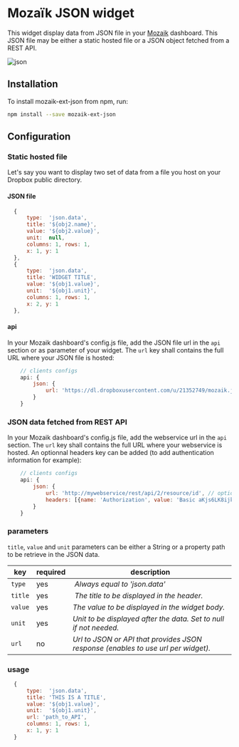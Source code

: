 # Mozaïk JSON widget

This widget display data from JSON file in your [Mozaik](http://mozaik.rocks/) dashboard.
This JSON file may be either a static hosted file or a JSON object fetched from a REST API.

![json](https://raw.githubusercontent.com/jtbonhomme/mozaik-ext-json/master/preview/mozaik-ext-json.png)

## Installation

To install mozaik-ext-json from npm, run:

```bash
npm install --save mozaik-ext-json
```

## Configuration

### Static hosted file

Let's say you want to display two set of data from a file you host on your Dropbox public directory.

#### JSON file

```javascript
  {
      type:  'json.data',
      title: '${obj2.name}',
      value: '${obj2.value}',
      unit:  null,
      columns: 1, rows: 1,
      x: 1, y: 1
  },
  {
      type:  'json.data',
      title: 'WIDGET TITLE',
      value: '${obj1.value}',
      unit:  '${obj1.unit}',
      columns: 1, rows: 1,
      x: 2, y: 1
  },
```

#### api

In your Mozaik dashboard's config.js file, add the JSON file url in the <code>api</code> section or as parameter of your widget. The <code>url</code> key shall contains the full URL where your JSON file is hosted:

```javascript
    // clients configs
    api: {
        json: {
            url: 'https://dl.dropboxusercontent.com/u/21352749/mozaik.json'
        }
    }
```

### JSON data fetched from REST API

In your Mozaik dashboard's config.js file, add the webservice url in the <code>api</code> section. The <code>url</code> key shall contains the full URL where your webservice is hosted. An optionnal headers key can be added (to add authentication information for example):

```javascript
    // clients configs
    api: {
        json: {
            url: 'http://mywebservice/rest/api/2/resource/id', // optional
            headers: [{name: 'Authorization', value: 'Basic aKjs6LK8ijkSfT'}, {name: 'Content-type', value: 'applicatin/json'}]
        }
    }
```

### parameters

<code>title</code>, <code>value</code> and <code>unit</code> parameters can be either a String or a property path to be retrieve in the JSON data.

key       | required | description
----------|----------|-------------------------------------------------------------------
`type`    | yes      | *Always equal to 'json.data'*
`title`   | yes      | *The title to be displayed in the header.*
`value`   | yes      | *The value to be displayed in the widget body.*
`unit`    | yes      | *Unit to be displayed after the data. Set to null if not needed.*
`url`     | no       | *Url to JSON or API that provides JSON response (enables to use url per widget).*

### usage

```javascript
  {
      type:  'json.data',
      title: 'THIS IS A TITLE',
      value: '${obj1.value}',
      unit:  '${obj1.unit}',
      url: 'path_to_API',
      columns: 1, rows: 1,
      x: 1, y: 1
  }
```

